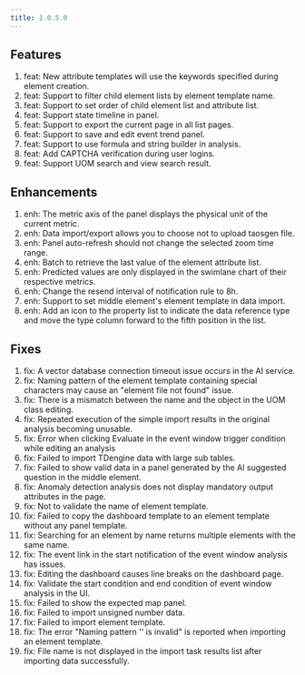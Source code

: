 ```yaml
---
title: 1.0.5.0
---
```


## Features
1. feat: New attribute templates will use the keywords specified during element creation.
1. feat: Support to filter child element lists by element template name.
1. feat: Support to set order of child element list and attribute list.
1. feat: Support state timeline in panel.
1. feat: Support to export the current page in all list pages.
1. feat: Support to save and edit event trend panel.
1. feat: Support to use formula and string builder in analysis.
1. feat: Add CAPTCHA verification during user logins.
1. feat: Support UOM search and view search result.

## Enhancements
1. enh: The metric axis of the panel displays the physical unit of the current metric.
1. enh: Data import/export allows you to choose not to upload taosgen file.
1. enh: Panel auto-refresh should not change the selected zoom time range.
1. enh: Batch to retrieve the last value of the element attribute list.
1. enh: Predicted values are only displayed in the swimlane chart of their respective metrics.
1. enh: Change the resend interval of notification rule to 8h.
1. enh: Support to set middle element's element template in data import.
1. enh: Add an icon to the property list to indicate the data reference type and move the type column forward to the fifth position in the list.

## Fixes
1. fix: A vector database connection timeout issue occurs in the AI service.
1. fix: Naming pattern of the element template containing special characters may cause an "element file not found" issue.
1. fix: There is a mismatch between the name and the object in the UOM class editing.
1. fix: Repeated execution of the simple import results in the original analysis becoming unusable.
1. fix: Error when clicking Evaluate in the event window trigger condition while editing an analysis
1. fix: Failed to import TDengine data with large sub tables.
1. fix: Failed to show valid data in a panel generated by the AI suggested question in the middle element.
1. fix: Anomaly detection analysis does not display mandatory output attributes in the page.
1. fix: Not to validate the name of element template.
1. fix: Failed to copy the dashboard template to an element template without any panel template.
1. fix: Searching for an element by name returns multiple elements with the same name.
1. fix: The event link in the start notification of the event window analysis has issues.
1. fix: Editing the dashboard causes line breaks on the dashboard page.
1. fix: Validate the start condition and end condition of event window analysis in the UI.
1. fix: Failed to show the expected map panel.
1. fix: Failed to import unsigned number data.
1. fix: Failed to import element template.
1. fix: The error "Naming pattern '' is invalid" is reported when importing an element template.
1. fix: File name is not displayed in the import task results list after importing data successfully.

